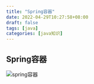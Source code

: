 ```yaml
---
title: "Spring容器"
date: 2022-04-29T10:27:58+08:00
draft: false
tags: [java]
categories: [java知识]
---
```

## Spring容器

![spring容器](/img/spring容器/spring容器.png)

